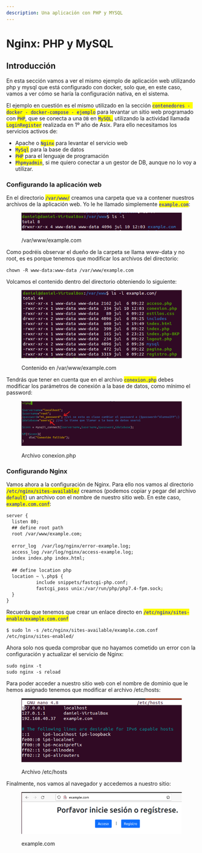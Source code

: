 ```yaml
---
description: Una aplicación con PHP y MYSQL
---
```


# Nginx: PHP y MySQL

## Introducción

En esta sección vamos a ver el mismo ejemplo de aplicación web utilizando php y mysql que está configurado con docker, solo que, en este caso, vamos a ver cómo se haría la configuración nativa, en el sistema.

El ejemplo en cuestión es el mismo utilizado en la sección <mark style="color:blue;">`contenedores - docker - docker-compose - ejemplo`</mark>  para levantar un sitio web programado con <mark style="color:blue;">`PHP`</mark>, que se conecta a una `DB` en <mark style="color:blue;">`MySQL`</mark><mark style="color:blue;">,</mark> utilizando la actividad llamada <mark style="color:blue;">`LoginRegister`</mark> realizada en 1º año de Asix. Para ello necesitamos los servicios activos de:

* Apache o <mark style="color:blue;">`Nginx`</mark> para levantar el servicio web
* <mark style="color:blue;">`MySql`</mark> para la base de datos
* <mark style="color:blue;">`PHP`</mark> para el lenguaje de programación
* <mark style="color:blue;">`Phpmyadmin`</mark>, si me quiero conectar a un gestor de DB, aunque no lo voy a utilizar.

### Configurando la aplicación web

En el directorio <mark style="color:blue;">`/var/www/`</mark> creamos una carpeta que va a contener nuestros archivos de la aplicación web. Yo le he llamado simplemente <mark style="color:blue;">`example.com`</mark>:

<figure><img src="../../../.gitbook/assets/image (7) (6).png" alt=""><figcaption><p>/var/www/example.com</p></figcaption></figure>

Como podréis observar el dueño de la carpeta se llama www-data y no root, es es porque tenemos que modificar los archivos del directorio:

```
chown -R www-data:www-data /var/www/example.com
```

Volcamos el contenido dentro del directorio obteniendo lo siguiente:

<figure><img src="../../../.gitbook/assets/image (37).png" alt=""><figcaption><p>Contenido en /var/www/example.com</p></figcaption></figure>

Tendrás que tener en cuenta que en el archivo <mark style="color:blue;">`conexion.php`</mark> debes modificar los parámetros de conexión a la base de datos, como mínimo el password:

<figure><img src="../../../.gitbook/assets/image (11) (4).png" alt=""><figcaption><p>Archivo conexion.php</p></figcaption></figure>

### Configurando Nginx&#x20;

Vamos ahora a la configuración de Nginx. Para ello nos vamos al directorio <mark style="color:blue;">`/etc/nginx/sites-available/`</mark> creamos (podemos copiar y pegar del archivo <mark style="color:blue;">`default`</mark>) un archivo con el nombre de nuestro sitio web. En este caso, <mark style="color:blue;">`example.com.conf`</mark>:

```
server { 
  listen 80; 
  ## define root path
  root /var/www/example.com;

  error_log  /var/log/nginx/error-example.log;
  access_log /var/log/nginx/access-example.log;
  index index.php index.html;

  ## define location php
  location ~ \.php$ {
           include snippets/fastcgi-php.conf;
           fastcgi_pass unix:/var/run/php/php7.4-fpm.sock;
  }
}
```

Recuerda que tenemos que crear un enlace directo en <mark style="color:blue;">`/etc/nginx/sites-enable/example.com.conf`</mark>&#x20;

```
$ sudo ln -s /etc/nginx/sites-available/example.com.conf /etc/nginx/sites-enabled/
```

Ahora solo nos queda comprobar que no hayamos cometido un error con la configuración y actualizar el servicio de Nginx:

```
sudo nginx -t
sudo nginx -s reload
```



Para poder acceder a nuestro sitio web con el nombre de dominio que le hemos asignado tenemos que modificar el archivo /etc/hosts:

<figure><img src="../../../.gitbook/assets/image (34).png" alt=""><figcaption><p>Archivo /etc/hosts</p></figcaption></figure>

Finalmente, nos vamos al navegador y accedemos a nuestro sitio:

<figure><img src="../../../.gitbook/assets/image (17) (1).png" alt=""><figcaption><p>example.com</p></figcaption></figure>

